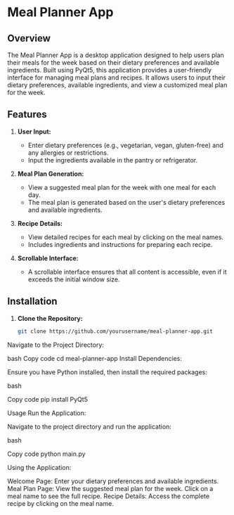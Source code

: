 # Meal Planner App

## Overview

The Meal Planner App is a desktop application designed to help users plan their meals for the week based on their dietary preferences and available ingredients. Built using PyQt5, this application provides a user-friendly interface for managing meal plans and recipes. It allows users to input their dietary preferences, available ingredients, and view a customized meal plan for the week.

## Features

1. **User Input:**
   - Enter dietary preferences (e.g., vegetarian, vegan, gluten-free) and any allergies or restrictions.
   - Input the ingredients available in the pantry or refrigerator.

2. **Meal Plan Generation:**
   - View a suggested meal plan for the week with one meal for each day.
   - The meal plan is generated based on the user's dietary preferences and available ingredients.

3. **Recipe Details:**
   - View detailed recipes for each meal by clicking on the meal names.
   - Includes ingredients and instructions for preparing each recipe.

4. **Scrollable Interface:**
   - A scrollable interface ensures that all content is accessible, even if it exceeds the initial window size.

## Installation

1. **Clone the Repository:**

   ```bash
   git clone https://github.com/yourusername/meal-planner-app.git
Navigate to the Project Directory:

bash
Copy code
cd meal-planner-app
Install Dependencies:

Ensure you have Python installed, then install the required packages:

bash

Copy code
pip install PyQt5


Usage
Run the Application:

Navigate to the project directory and run the application:

bash

Copy code
python main.py

Using the Application:

Welcome Page: Enter your dietary preferences and available ingredients.
Meal Plan Page: View the suggested meal plan for the week. Click on a meal name to see the full recipe.
Recipe Details: Access the complete recipe by clicking on the meal name.
